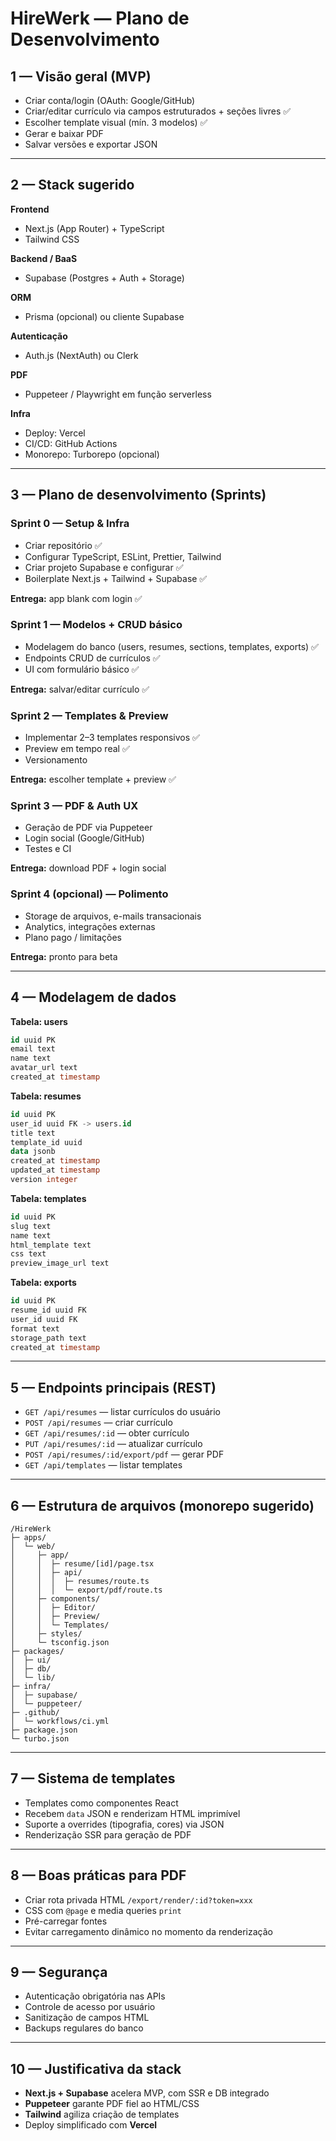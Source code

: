 # HireWerk — Plano de Desenvolvimento

## 1 — Visão geral (MVP)
- Criar conta/login (OAuth: Google/GitHub)
- Criar/editar currículo via campos estruturados + seções livres ✅
- Escolher template visual (mín. 3 modelos) ✅
- Gerar e baixar PDF
- Salvar versões e exportar JSON

---

## 2 — Stack sugerido

**Frontend**
- Next.js (App Router) + TypeScript
- Tailwind CSS

**Backend / BaaS**
- Supabase (Postgres + Auth + Storage)

**ORM**
- Prisma (opcional) ou cliente Supabase

**Autenticação**
- Auth.js (NextAuth) ou Clerk

**PDF**
- Puppeteer / Playwright em função serverless

**Infra**
- Deploy: Vercel
- CI/CD: GitHub Actions
- Monorepo: Turborepo (opcional)

---

## 3 — Plano de desenvolvimento (Sprints)

### Sprint 0 — Setup & Infra
- Criar repositório ✅
- Configurar TypeScript, ESLint, Prettier, Tailwind
- Criar projeto Supabase e configurar ✅
- Boilerplate Next.js + Tailwind + Supabase ✅

**Entrega:** app blank com login ✅

### Sprint 1 — Modelos + CRUD básico
- Modelagem do banco (users, resumes, sections, templates, exports) ✅
- Endpoints CRUD de currículos ✅
- UI com formulário básico ✅

**Entrega:** salvar/editar currículo ✅

### Sprint 2 — Templates & Preview
- Implementar 2–3 templates responsivos ✅
- Preview em tempo real ✅
- Versionamento

**Entrega:** escolher template + preview ✅

### Sprint 3 — PDF & Auth UX
- Geração de PDF via Puppeteer
- Login social (Google/GitHub)
- Testes e CI

**Entrega:** download PDF + login social

### Sprint 4 (opcional) — Polimento
- Storage de arquivos, e-mails transacionais
- Analytics, integrações externas
- Plano pago / limitações

**Entrega:** pronto para beta

---

## 4 — Modelagem de dados

**Tabela: users**
```sql
id uuid PK
email text
name text
avatar_url text
created_at timestamp
````

**Tabela: resumes**

```sql
id uuid PK
user_id uuid FK -> users.id
title text
template_id uuid
data jsonb
created_at timestamp
updated_at timestamp
version integer
```

**Tabela: templates**

```sql
id uuid PK
slug text
name text
html_template text
css text
preview_image_url text
```

**Tabela: exports**

```sql
id uuid PK
resume_id uuid FK
user_id uuid FK
format text
storage_path text
created_at timestamp
```

---

## 5 — Endpoints principais (REST)

* `GET /api/resumes` — listar currículos do usuário
* `POST /api/resumes` — criar currículo
* `GET /api/resumes/:id` — obter currículo
* `PUT /api/resumes/:id` — atualizar currículo
* `POST /api/resumes/:id/export/pdf` — gerar PDF
* `GET /api/templates` — listar templates

---

## 6 — Estrutura de arquivos (monorepo sugerido)

```
/HireWerk
├─ apps/
│  └─ web/
│     ├─ app/
│     │  ├─ resume/[id]/page.tsx
│     │  ├─ api/
│     │  │  ├─ resumes/route.ts
│     │  │  └─ export/pdf/route.ts
│     ├─ components/
│     │  ├─ Editor/
│     │  ├─ Preview/
│     │  └─ Templates/
│     ├─ styles/
│     └─ tsconfig.json
├─ packages/
│  ├─ ui/
│  ├─ db/
│  └─ lib/
├─ infra/
│  ├─ supabase/
│  └─ puppeteer/
├─ .github/
│  └─ workflows/ci.yml
├─ package.json
└─ turbo.json
```

---

## 7 — Sistema de templates

* Templates como componentes React
* Recebem `data` JSON e renderizam HTML imprimível
* Suporte a overrides (tipografia, cores) via JSON
* Renderização SSR para geração de PDF

---

## 8 — Boas práticas para PDF

* Criar rota privada HTML `/export/render/:id?token=xxx`
* CSS com `@page` e media queries `print`
* Pré-carregar fontes
* Evitar carregamento dinâmico no momento da renderização

---

## 9 — Segurança

* Autenticação obrigatória nas APIs
* Controle de acesso por usuário
* Sanitização de campos HTML
* Backups regulares do banco

---

## 10 — Justificativa da stack

* **Next.js + Supabase** acelera MVP, com SSR e DB integrado
* **Puppeteer** garante PDF fiel ao HTML/CSS
* **Tailwind** agiliza criação de templates
* Deploy simplificado com **Vercel**


